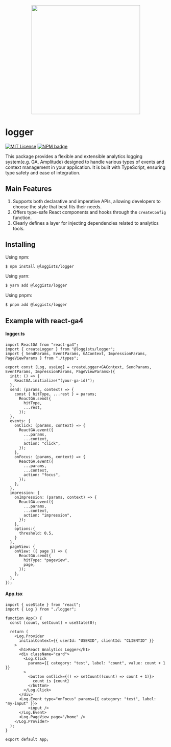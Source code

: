<p align='center'>
<img src='https://github.com/user-attachments/assets/1e417f4e-0f3a-4b56-8f6c-68188572421d' width=340 height=340 />
</p>


# logger
[![MIT License](https://img.shields.io/badge/license-MIT-blue.svg)](https://github.com/loggists/logger/blob/main/LICENSE) 
[![NPM badge](https://img.shields.io/npm/v/@loggists/logger?logo=npm)](https://www.npmjs.com/package/@loggists/logger) 

This package provides a flexible and extensible analytics logging system(e.g. GA, Amplitude) designed to handle various types of events and context management in your application. It is built with TypeScript, ensuring type safety and ease of integration.

## Main Features
1. Supports both declarative and imperative APIs, allowing developers to choose the style that best fits their needs.
2. Offers type-safe React components and hooks through the `createConfig` function.
3. Clearly defines a layer for injecting dependencies related to analytics tools.

## Installing
Using npm:

```bash
$ npm install @loggists/logger
```

Using yarn:
```bash
$ yarn add @loggists/logger
```

Using pnpm:
```bash
$ pnpm add @loggists/logger
```

## Example with react-ga4

#### logger.ts
```tsx
import ReactGA from "react-ga4";
import { createLogger } from "@loggists/logger";
import { SendParams, EventParams, GAContext, ImpressionParams, PageViewParams } from "./types";

export const [Log, useLog] = createLogger<GAContext, SendParams, EventParams, ImpressionParams, PageViewParams>({
  init: () => {
    ReactGA.initialize("(your-ga-id)");
  },
  send: (params, context) => {
    const { hitType, ...rest } = params;
      ReactGA.send({
        hitType,
        ...rest,
      });
  },
  events: {
    onClick: (params, context) => {
      ReactGA.event({
        ...params,
        ...context,
        action: "click",
      });
    },
    onFocus: (params, context) => {
      ReactGA.event({
        ...params,
        ...context,
        action: "focus",
      });
    },
  },
  impression: {
    onImpression: (params, context) => {
      ReactGA.event({
        ...params,
        ...context,
        action: "impression",
      });
    },
    options:{
      threshold: 0.5,
    }
  },
  pageView: {
    onView: ({ page }) => {
      ReactGA.send({
        hitType: "pageview",
        page,
      });
    },
  },
});

```


#### App.tsx
```tsx
import { useState } from "react";
import { Log } from "./logger";

function App() {
  const [count, setCount] = useState(0);

  return (
    <Log.Provider
      initialContext={{ userId: "USERID", clientId: "CLIENTID" }}
    >
      <h1>React Analytics Logger</h1>
      <div className="card">
        <Log.Click
          params={{ category: "test", label: "count", value: count + 1 }}
        >
          <button onClick={() => setCount((count) => count + 1)}>
            count is {count}
          </button>
        </Log.Click>
      </div>
      <Log.Event type="onFocus" params={{ category: "test", label: "my-input" }}>
          <input />
      </Log.Event>
      <Log.PageView page="/home" />
    </Log.Provider>
  );
}

export default App;

```
